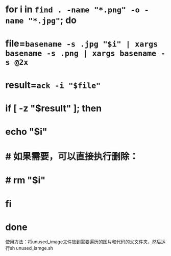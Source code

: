# for i in `find . -name "*.png" -o -name "*.jpg"`; do
#     file=`basename -s .jpg "$i" | xargs basename -s .png | xargs basename -s @2x`
#     result=`ack -i "$file"`
#     if [ -z "$result" ]; then
#         echo "$i"
#         # 如果需要，可以直接执行删除：
#         # rm "$i"
#     fi
# done


使用方法：将unused_image文件放到需要遍历的图片和代码的父文件夹，然后运行sh unused_iamge.sh